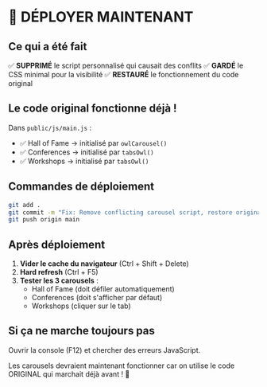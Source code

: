 # 🚀 DÉPLOYER MAINTENANT

## Ce qui a été fait

✅ **SUPPRIMÉ** le script personnalisé qui causait des conflits
✅ **GARDÉ** le CSS minimal pour la visibilité
✅ **RESTAURÉ** le fonctionnement du code original

## Le code original fonctionne déjà !

Dans `public/js/main.js` :
- ✅ Hall of Fame → initialisé par `owlCarousel()`
- ✅ Conferences → initialisé par `tabsOwl()`
- ✅ Workshops → initialisé par `tabsOwl()`

## Commandes de déploiement

```bash
git add .
git commit -m "Fix: Remove conflicting carousel script, restore original functionality"
git push origin main
```

## Après déploiement

1. **Vider le cache du navigateur** (Ctrl + Shift + Delete)
2. **Hard refresh** (Ctrl + F5)
3. **Tester les 3 carousels** :
   - Hall of Fame (doit défiler automatiquement)
   - Conferences (doit s'afficher par défaut)
   - Workshops (cliquer sur le tab)

## Si ça ne marche toujours pas

Ouvrir la console (F12) et chercher des erreurs JavaScript.

Les carousels devraient maintenant fonctionner car on utilise le code ORIGINAL qui marchait déjà avant ! 🎉

